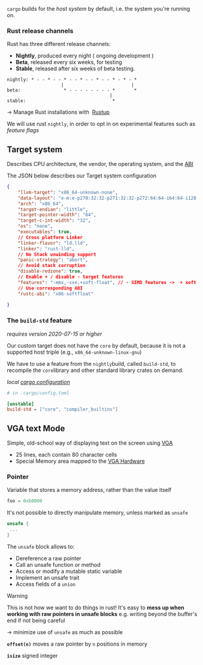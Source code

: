 
`cargo` builds for the *host system* by default, i.e. the system you're running on.
### Rust release channels

Rust has three different release channels:
- **Nightly**, produced every night ( ongoing development )
- **Beta**, released every six weeks, for testing 
- **Stable**, released after six weeks of beta testing.

 ```
nightly: * - - * - - * - - * - - * - - * - * - *
                     |                         |
beta:                * - - - - - - - - *       *
                                       |
stable:                                *
```

-> Manage Rust installations with  [Rustup](https://www.rustup.rs/)

We will use rust `nightly`, in order to opt in on experimental features such as *feature flags*

## Target system

Describes CPU architecture, the vendor, the operating system, and the [ABI](https://stackoverflow.com/a/2456882)

The JSON below describes our Target system configuration

```json
{
    "llvm-target": "x86_64-unknown-none",
    "data-layout": "e-m:e-p270:32:32-p271:32:32-p272:64:64-i64:64-i128:128-f80:128-n8:16:32:64-S128",
    "arch": "x86_64",
    "target-endian": "little",
    "target-pointer-width": "64",
    "target-c-int-width": "32",
    "os": "none",
    "executables": true,
    // Cross platform Linker
	"linker-flavor": "ld.lld", 
	"linker": "rust-lld",
	// No Stack unwinding support
	"panic-strategy": "abort",
	// Avoid stack corruption
	"disable-redzone": true,
	// Enable + / disable - target features
	"features": "-mmx,-sse,+soft-float", // - SIMD features ->  + soft float
	// Use corresponding ABI
	"rustc-abi": "x86-softfloat"
	
}
```


### The `build-std` feature 

*requires version 2020-07-15 or higher*

Our custom target does not have the `core` by default, because it is not a supported host triple (e.g., `x86_64-unknown-linux-gnu`)

We have to use a feature from the `nightly`build, called `build-std`, to recompile the `core`library and other standard library crates on demand.

*local [cargo configuration](https://doc.rust-lang.org/cargo/reference/config.html)*

```toml
# in .cargo/config.toml

[unstable]
build-std = ["core", "compiler_builtins"]
```

## VGA text Mode

Simple, old-school way of displaying text on the screen using [VGA](https://en.wikipedia.org/wiki/Video_Graphics_Array)

 - 25 lines, each contain 80 character cells
 - Special Memory area mapped to the [VGA Hardware](https://wiki.osdev.org/VGA_Hardware)

### Pointer
Variable that stores a memory address, rather than the value itself

```rust
foo = 0xb8000
```

It's not possible to directly manipulate memory, unless marked as `unsafe` 

```rust
unsafe {
 ...
}
```

The `unsafe` block allows to:

- Dereference a raw pointer
- Call an unsafe function or method
- Access or modify a mutable static variable
- Implement an unsafe trait
- Access fields of a `union`

>[!Warning]
>This is not how we want to do things in rust!
>It's easy to **mess up when working with raw pointers in unsafe blocks**
>e.g. writing beyond the buffer's end if not being careful
>
>-> minimize use of `unsafe` as much as possible

**``offset(n)``**
moves a raw pointer by `n` positions in memory

**`isize`**
signed integer
